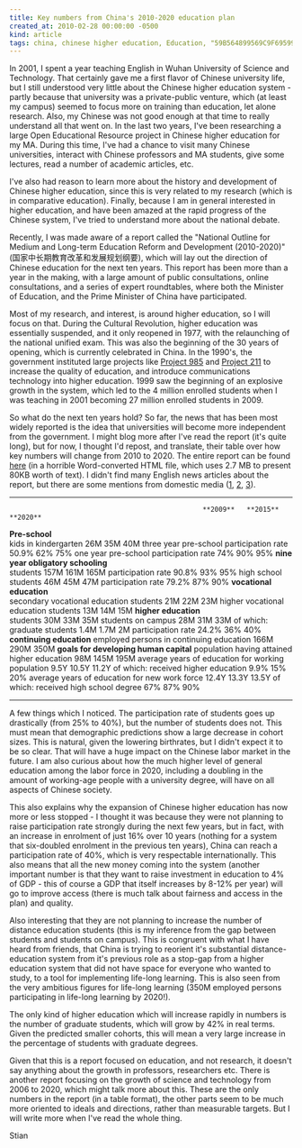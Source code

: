 ```yaml
---
title: Key numbers from China's 2010-2020 education plan
created_at: 2010-02-28 00:00:00 -0500
kind: article
tags: china, chinese higher education, Education, "59B564899569C9F695998822694999D95928C58F915195878458892728681", "6959988228C 6959988229838"
---
```


In 2001, I spent a year teaching English in Wuhan University of Science
and Technology. That certainly gave me a first flavor of Chinese
university life, but I still understood very little about the Chinese
higher education system - partly because that university was a
private-public venture, which (at least my campus) seemed to focus more
on training than education, let alone research. Also, my Chinese was not
good enough at that time to really understand all that went on. In the
last two years, I've been researching a large Open Educational Resource
project in Chinese higher education for my MA. During this time, I've
had a chance to visit many Chinese universities, interact with Chinese
professors and MA students, give some lectures, read a number of
academic articles, etc.

I've also had reason to learn more about the history and development of
Chinese higher education, since this is very related to my research
(which is in comparative education). Finally, because I am in general
interested in higher education, and have been amazed at the rapid
progress of the Chinese system, I've tried to understand more about the
national debate.

Recently, I was made aware of a report called the "National Outline for
Medium and Long-term Education Reform and Development (2010-2020)"
(国家中长期教育改革和发展规划纲要), which will lay out the direction of
Chinese education for the next ten years. This report has been more than
a year in the making, with a large amount of public consultations,
online consultations, and a series of expert roundtables, where both the
Minister of Education, and the Prime Minister of China have
participated.

Most of my research, and interest, is around higher education, so I will
focus on that. During the Cultural Revolution, higher education was
essentially suspended, and it only reopened in 1977, with the
relaunching of the national unified exam. This was also the beginning of
the 30 years of opening, which is currently celebrated in China. In the
1990's, the government instituted large projects like [Project
985](http://en.wikipedia.org/wiki/Project_985) and
[Project 211](http://en.wikipedia.org/wiki/Project_211) to increase the
quality of education, and introduce communications technology into
higher education. 1999 saw the beginning of an explosive growth in the
system, which led to the 4 million enrolled students when I was teaching
in 2001 becoming 27 million enrolled students in 2009.

So what do the next ten years hold? So far, the news that has been most
widely reported is the idea that universities will become more
independent from the government. I might blog more after I've read the
report (it's quite long), but for now, I thought I'd repost, and
translate, their table over how key numbers will change from 2010 to
2020. The entire report can be found
[here](http://www.moe.gov.cn/edoas/website18/zhuanti/2010zqyj/zqyjg.htm#_Toc254687644)
(in a horrible Word-converted HTML file, which uses 2.7 MB to present
80KB worth of text). I didn't find many English news articles about the
report, but there are some mentions from domestic media
([1](http://www.bjreview.com.cn/headline/txt/2010-03/01/content_249096.htm),
[2](http://www.bjreview.com.cn/headline/txt/2010-03/01/content_249096.htm),
[3](http://english.cri.cn/4406/2009/03/04/2041s460407.htm)).

--- --- --- ---
                                                    **2009**   **2015**   **2020**
**Pre-school**                                                            
kids in kindergarten                                26M        35M        40M
three year pre-school participation rate            50.9%      62%        75%
one year pre-school participation rate              74%        90%        95%
**nine year obligatory schooling**                                        
students                                            157M       161M       165M
participation rate                                  90.8%      93%        95%
high school
students                                            46M        45M        47M
participation rate                                  79.2%      87%        90%
**vocational education**                                                  
secondary vocational education students             21M        22M        23M
higher vocational education students                13M        14M        15M
**higher education**                                                      
students                                            30M        33M        35M
students on campus                                  28M        31M        33M
of which: graduate students                         1.4M       1.7M       2M
participation rate                                  24.2%      36%        40%
**continuing education**
employed persons in continuing education            166M       290M       350M
**goals for developing human capital**
population having attained higher education         98M        145M       195M
average years of education for working population   9.5Y       10.5Y      11.2Y
of which: received higher education                 9.9%       15%        20%
average years of education for new work force       12.4Y      13.3Y      13.5Y
of which: received high school degree               67%        87%        90%
--- --- --- ---

A few things which I noticed. The participation rate of students goes up
drastically (from 25% to 40%), but the number of students does not. This
must mean that demographic predictions show a large decrease in cohort
sizes. This is natural, given the lowering birthrates, but I didn't
expect it to be so clear. That will have a huge impact on the Chinese
labor market in the future. I am also curious about how the much higher
level of general education among the labor force in 2020, including a
doubling in the amount of working-age people with a university degree,
will have on all aspects of Chinese society.

This also explains why the expansion of Chinese higher education has now
more or less stopped - I thought it was because they were not planning
to raise participation rate strongly during the next few years, but in
fact, with an increase in enrolment of just 16% over 10 years (nothing
for a system that six-doubled enrolment in the previous ten years),
China can reach a participation rate of 40%, which is very respectable
internationally. This also means that all the new money coming into the
system (another important number is that they want to raise investment
in education to 4% of GDP - this of course a GDP that itself increases
by 8-12% per year) will go to improve access (there is much talk about
fairness and access in the plan) and quality.

Also interesting that they are not planning to increase the number of
distance education students (this is my inference from the gap between
students and students on campus). This is congruent with what I have
heard from friends, that China is trying to reorient it's substantial
distance-education system from it's previous role as a stop-gap from a
higher education system that did not have space for everyone who wanted
to study, to a tool for implementing life-long learning. This is also
seen from the very ambitious figures for life-long learning (350M
employed persons participating in life-long learning by 2020!).

The only kind of higher education which will increase rapidly in numbers
is the number of graduate students, which will grow by 42% in real
terms. Given the predicted smaller cohorts, this will mean a very large
increase in the percentage of students with graduate degrees.

Given that this is a report focused on education, and not research, it
doesn't say anything about the growth in professors, researchers etc.
There is another report focusing on the growth of science and technology
from 2006 to 2020, which might talk more about this. These are the only
numbers in the report (in a table format), the other parts seem to be
much more oriented to ideals and directions, rather than measurable
targets. But I will write more when I've read the whole thing.

Stian
